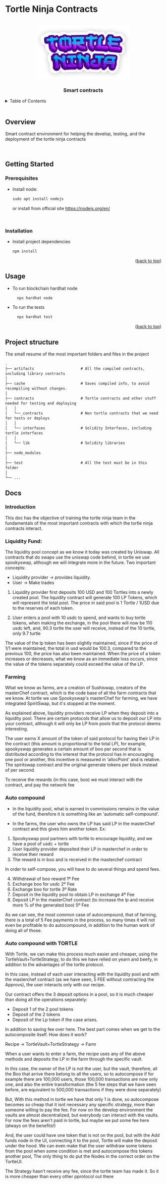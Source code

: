 Tortle Ninja Contracts
==============================

<div id="top"></div>



<br />
<div align="center">
  <a href="https://www.tortle.ninja/">
    <img src="./_readme/logo.png" >
  </a>
  <h3 align="center">Smart contracts</h3>
</div>

<details>
  <summary>Table of Contents</summary>
  <ol>
    <li>
      <a href="#about-the-project">Overview</a>
    </li>
    <li>
      <a href="#getting-started">Getting Started</a>
      <ul>
        <li><a href="#prerequisites">Prerequisites</a></li>
        <li><a href="#installation">Installation</a></li>
      </ul>
    </li>
    <li><a href="#usage">Usage</a></li>
    <li><a href="#project-structure">Project Structure</a></li>
    <li><a href="#Docs">Docs</a></li>
  </ol>
</details>
<br>

## Overview

Smart contract environment for helping the develop, testing, and the deployment of the tortle ninja contracts 

<br>

## Getting Started

### Prerequisites

- Install node:
  ```sh
  sudo apt install nodejs
  ```
  or install from official site https://nodejs.org/en/ 
   


<br>

### Installation

- Install project dependencies
  
  ```sh
  npm install
  ```

<p align="right">(<a href="#top">back to top</a>)</p>


## Usage

- To run blockchain hardhat node 
  ```sh
    npx hardhat node
  ```

- To run the tests
  ```sh
    npx hardhat test
  ```


<p align="right">(<a href="#top">back to top</a>)</p>


## Project structure


  The small resume of the most important folders and files in the project

    .
    ├── artifacts                     # All the compiled contracts, including library contracts
    │
    ├── cache                         # Saves compiled info, to avoid recompiling without changes.
    │
    ├── contracts                     # Tortle contracts and other stuff needed for testing and deploying
    │   │
    │   └──_contracts                 # Non tortle contracts that we need for tests or deploys
    │   │     
    │   └── interfaces                # Solidity Interfaces, including tortle interfaces 
    │   │     
    │   └── lib                       # Solidity libraries
    │   
    ├── node_modules
    │   
    ├── test                          # All the test must be in this folder
    │             
    └── ...

## Docs

### Introduction

This doc has the objective of training the tortle ninja team in the fundamentals of the most important contracts with which the tortle ninja contracts interact.

### Liquidity Fund:
  The liquidity pool concept as we know it today was created by Uniswap. All contracts that do swaps use the uniswap code behind, in tortle we use spookyswap, although we will integrate more in the future.
  Two important concepts:
  - Liquidity provider -> provides liquidity.
  - User -> Make trades
  
  1. Liquidity provider first deposits 100 USD and 100 Tortles into a newly created pool. The liquidity contract will generate 100 LP Tokens, which will represent the total pool. The price in said pool is 1 Tortle / 1USD due to the reserves of each token.
   

  2. User enters a pool with 10 usdc to spend, and wants to buy tortle tokens, when making the exchange, in the pool there will now be 110 usdc left, and, 90.3 tortle the user will receive, instead of the 10 tortle, only 9.7 turtle

  The value of the lp token has been slightly maintained, since if the price of 1/1 were maintained, the total in usd would be 100.3, compared to the previous 100, the price has also been maintained. When the price of a token increases or decreases, what we know as an immediate loss occurs, since the value of the tokens separately could exceed the value of the LP.

### Farming
  What we know as farms, are a creation of Sushiswap, creators of the masterChef contract, which is the code base of all the farm contracts that we know. At tortle we use Spookyswap's masterChef for farming, we have integrated SpiritSwap, but it's stopped at the moment.

  As explained above, liquidity providers receive LP when they deposit into a liquidity pool. There are certain protocols that allow us to deposit our LP into your contract, although it will only be LP from pools that the protocol deems interesting.

  The user earns X amount of the token of said protocol for having their LP in the contract (this amount is proportional to the total LP), for example, spookyswap generates a certain amount of boo per second that is distributed according to the interest that the protocol has in encouraging one pool or another, this incentive is measured in 'allocPoint' and is relative. The spiritswap contract and the original generate tokens per block instead of per second.

  To receive the rewards (in this case, boo) we must interact with the contract, and pay the network fee

### Auto compound
  - In the liquidity pool, what is earned in commissions remains in the value of the fund, therefore it is something like an 'automatic self-compound'.
  
  - In the farms, the user who owns the LP has said LP in the masterChef contract and this gives him another token. Ex:
  
  1. Spookyswap pool partners with tortle to encourage liquidity, and we have a pool of usdc + tortle
  2. User liquidity provider deposited their LP in masterchef in order to receive their reward
  3. The reward is in boo and is received in the masterchef contract
  
  In order to self-compose, you will have to do several things and spend fees.

  4. Withdrawal of boo reward 1º Fee
  5. Exchange boo for usdc 2º Fee
  6. Exchange boo for tortle 3º Rate
  7. Deposit in the liquidity pool to obtain LP in exchange 4º Fee
  8. Deposit LP in the masterChef contract (to increase the lp and receive more % of the generated boo) 5º Fee
  
  As we can see, the most common case of autocompound, that of farming, there is a total of 5 Fee payments in the process, so many times it will not even be profitable to do autocompound, in addition to the human work of doing all of those.

### Auto compound with TORTLE
  With Tortle, we can make this process much easier and cheaper, using the TortleVault+TortleStrategy, to do this we have relied on yearn and beefy, in addition to the advantages of the tortle protocol.

  In this case, instead of each user interacting with the liquidity pool and with the masterchef contract (as we have seen, 5 FEE without contracting the Approvs), the user interacts only with our recipe.

  Our contract offers the 3 deposit options in a pool, so it is much cheaper than doing all the operations separately:
  - Deposit 1 of the 2 pool tokens
  - Deposit of the 2 tokens
  - Deposit of the Lp token if the case arises.

  In addition to saving fee over here. The best part comes when we get to the autocomposite itself. How does it work?

  Recipe -> TortleVault+TortleStrategy -> Farm

When a user wants to enter a farm, the recipe uses any of the above methods and deposits the LP in the farm through the specific vault.

In this case, the owner of the LP is not the user, but the vault, therefore, all the Boo that arrive there belong to all the users, so to autocompose if for example there are 100,000 users, those 100,000 transactions are now only one, and also the entire transformation (the 5 fee steps that we have seen before, are equivalent to 500,000 transactions if they were done separately)

But, With this method in tortle we have that only 1 is done, so autocompose becomes so cheap that it isnt necessary any specific strategy, more than someone willing to pay the fee. For now on the develop environment the vaults are almost decentralized, but everybody can interact with the vaults. For now the fees aren't paid in tortle, but maybe we put some fee here (always on the benefits!)


And, the user could have one token that is not on the pool, but with the Add funds node in the UI, connecting it to the pool, Tortle will make the deposit under the hood. We can even make that the user withdraw some tokens from the pool when some condition is met and autocompose this tokens another pool, The only thing to do put the Nodes in the correct order on the TortleUI.

The Strategy hasn't receive any fee, since the tortle team has made it. So it is more cheaper than every other pprotocol out there